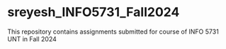# sreyesh_INFO5731_Fall2024
This repository contains assignments submitted for course of INFO 5731 UNT in Fall 2024
